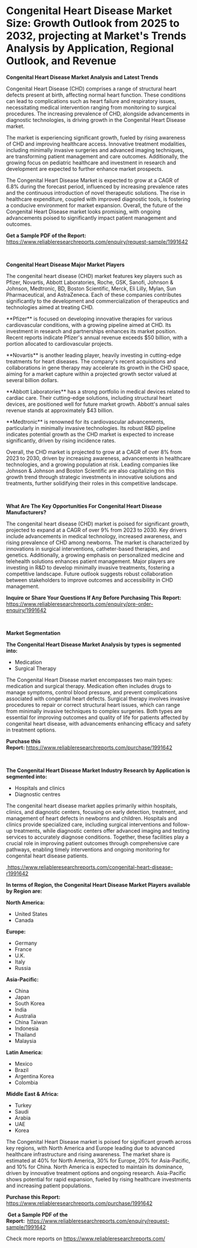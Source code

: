 <p><h1>Congenital Heart Disease Market Size: Growth Outlook from 2025 to 2032, projecting at Market's Trends Analysis by Application, Regional Outlook, and Revenue</h1></p><p><strong>Congenital Heart Disease Market Analysis and Latest Trends</strong></p>
<p><p>Congenital Heart Disease (CHD) comprises a range of structural heart defects present at birth, affecting normal heart function. These conditions can lead to complications such as heart failure and respiratory issues, necessitating medical intervention ranging from monitoring to surgical procedures. The increasing prevalence of CHD, alongside advancements in diagnostic technologies, is driving growth in the Congenital Heart Disease market.</p><p>The market is experiencing significant growth, fueled by rising awareness of CHD and improving healthcare access. Innovative treatment modalities, including minimally invasive surgeries and advanced imaging techniques, are transforming patient management and care outcomes. Additionally, the growing focus on pediatric healthcare and investment in research and development are expected to further enhance market prospects. </p><p>The Congenital Heart Disease Market is expected to grow at a CAGR of 6.8% during the forecast period, influenced by increasing prevalence rates and the continuous introduction of novel therapeutic solutions. The rise in healthcare expenditure, coupled with improved diagnostic tools, is fostering a conducive environment for market expansion. Overall, the future of the Congenital Heart Disease market looks promising, with ongoing advancements poised to significantly impact patient management and outcomes.</p></p>
<p><strong>Get a Sample PDF of the Report:&nbsp;</strong> <a href="https://www.reliableresearchreports.com/enquiry/request-sample/1991642?utm_campaign=36&utm_medium=2&utm_source=Github&utm_content=ia&utm_term=03032025&utm_id=congenital-heart-disease">https://www.reliableresearchreports.com/enquiry/request-sample/1991642</a></p>
<p>&nbsp;</p>
<p><strong>Congenital Heart Disease Major Market Players</strong></p>
<p><p>The congenital heart disease (CHD) market features key players such as Pfizer, Novartis, Abbott Laboratories, Roche, GSK, Sanofi, Johnson & Johnson, Medtronic, BD, Boston Scientific, Merck, Eli Lilly, Mylan, Sun Pharmaceutical, and AstraZeneca. Each of these companies contributes significantly to the development and commercialization of therapeutics and technologies aimed at treating CHD.</p><p>**Pfizer** is focused on developing innovative therapies for various cardiovascular conditions, with a growing pipeline aimed at CHD. Its investment in research and partnerships enhances its market position. Recent reports indicate Pfizer's annual revenue exceeds $50 billion, with a portion allocated to cardiovascular projects.</p><p>**Novartis** is another leading player, heavily investing in cutting-edge treatments for heart diseases. The company's recent acquisitions and collaborations in gene therapy may accelerate its growth in the CHD space, aiming for a market capture within a projected growth sector valued at several billion dollars.</p><p>**Abbott Laboratories** has a strong portfolio in medical devices related to cardiac care. Their cutting-edge solutions, including structural heart devices, are positioned well for future market growth. Abbott's annual sales revenue stands at approximately $43 billion.</p><p>**Medtronic** is renowned for its cardiovascular advancements, particularly in minimally invasive technologies. Its robust R&D pipeline indicates potential growth as the CHD market is expected to increase significantly, driven by rising incidence rates.</p><p>Overall, the CHD market is projected to grow at a CAGR of over 8% from 2023 to 2030, driven by increasing awareness, advancements in healthcare technologies, and a growing population at risk. Leading companies like Johnson & Johnson and Boston Scientific are also capitalizing on this growth trend through strategic investments in innovative solutions and treatments, further solidifying their roles in this competitive landscape.</p></p>
<p>&nbsp;</p>
<p><strong>What Are The Key Opportunities For Congenital Heart Disease Manufacturers?</strong></p>
<p><p>The congenital heart disease (CHD) market is poised for significant growth, projected to expand at a CAGR of over 9% from 2023 to 2030. Key drivers include advancements in medical technology, increased awareness, and rising prevalence of CHD among newborns. The market is characterized by innovations in surgical interventions, catheter-based therapies, and genetics. Additionally, a growing emphasis on personalized medicine and telehealth solutions enhances patient management. Major players are investing in R&D to develop minimally invasive treatments, fostering a competitive landscape. Future outlook suggests robust collaboration between stakeholders to improve outcomes and accessibility in CHD management.</p></p>
<p><strong>Inquire or Share Your Questions If Any Before Purchasing This Report:</strong> <a href="https://www.reliableresearchreports.com/enquiry/pre-order-enquiry/1991642?utm_campaign=36&utm_medium=2&utm_source=Github&utm_content=ia&utm_term=03032025&utm_id=congenital-heart-disease">https://www.reliableresearchreports.com/enquiry/pre-order-enquiry/1991642</a></p>
<p>&nbsp;</p>
<p><strong>Market Segmentation</strong></p>
<p><strong>The Congenital Heart Disease Market Analysis by types is segmented into:</strong></p>
<p><ul><li>Medication</li><li>Surgical Therapy</li></ul></p>
<p><p>The Congenital Heart Disease market encompasses two main types: medication and surgical therapy. Medication often includes drugs to manage symptoms, control blood pressure, and prevent complications associated with congenital heart defects. Surgical therapy involves invasive procedures to repair or correct structural heart issues, which can range from minimally invasive techniques to complex surgeries. Both types are essential for improving outcomes and quality of life for patients affected by congenital heart disease, with advancements enhancing efficacy and safety in treatment options.</p></p>
<p><strong>Purchase this Report:&nbsp;</strong><a href="https://www.reliableresearchreports.com/purchase/1991642?utm_campaign=36&utm_medium=2&utm_source=Github&utm_content=ia&utm_term=03032025&utm_id=congenital-heart-disease">https://www.reliableresearchreports.com/purchase/1991642</a></p>
<p>&nbsp;</p>
<p><strong>The Congenital Heart Disease Market Industry Research by Application is segmented into:</strong></p>
<p><ul><li>Hospitals and clinics</li><li>Diagnostic centres</li></ul></p>
<p><p>The congenital heart disease market applies primarily within hospitals, clinics, and diagnostic centers, focusing on early detection, treatment, and management of heart defects in newborns and children. Hospitals and clinics provide specialized care, including surgical interventions and follow-up treatments, while diagnostic centers offer advanced imaging and testing services to accurately diagnose conditions. Together, these facilities play a crucial role in improving patient outcomes through comprehensive care pathways, enabling timely interventions and ongoing monitoring for congenital heart disease patients.</p></p>
<p><a href="https://www.reliableresearchreports.com/congenital-heart-disease-r1991642?utm_campaign=36&utm_medium=2&utm_source=Github&utm_content=ia&utm_term=03032025&utm_id=congenital-heart-disease">&nbsp;https://www.reliableresearchreports.com/congenital-heart-disease-r1991642</a></p>
<p><strong>In terms of Region, the Congenital Heart Disease Market Players available by Region are:</strong></p>
<p>
    <p> <strong> North America: </strong>
        <ul>
            <li>United States</li>
            <li>Canada</li>
        </ul>
        </p> 
    <p> <strong> Europe: </strong>
        <ul>
            <li>Germany</li>
            <li>France</li>
            <li>U.K.</li>
            <li>Italy</li>
            <li>Russia</li>
        </ul>
        </p> 
    <p> <strong> Asia-Pacific: </strong>
        <ul>
            <li>China</li>
            <li>Japan</li>
            <li>South Korea</li>
            <li>India</li>
            <li>Australia</li>
            <li>China Taiwan</li>
            <li>Indonesia</li>
            <li>Thailand</li>
            <li>Malaysia</li>
        </ul>
        </p> 
    <p> <strong> Latin America: </strong>
        <ul>
            <li>Mexico</li>
            <li>Brazil</li>
            <li>Argentina Korea</li>
            <li>Colombia</li>
        </ul>
        </p> 
    <p> <strong> Middle East & Africa: </strong>
        <ul>
            <li>Turkey</li>
            <li>Saudi</li>
            <li>Arabia</li>
            <li>UAE</li>
            <li>Korea</li>
        </ul>
    </p>
    </p>
<p><p>The Congenital Heart Disease market is poised for significant growth across key regions, with North America and Europe leading due to advanced healthcare infrastructure and rising awareness. The market share is estimated at 40% for North America, 30% for Europe, 20% for Asia-Pacific, and 10% for China. North America is expected to maintain its dominance, driven by innovative treatment options and ongoing research. Asia-Pacific shows potential for rapid expansion, fueled by rising healthcare investments and increasing patient populations.</p></p>
<p><strong>Purchase this Report: </strong><a href="https://www.reliableresearchreports.com/purchase/1991642?utm_campaign=36&utm_medium=2&utm_source=Github&utm_content=ia&utm_term=03032025&utm_id=congenital-heart-disease">https://www.reliableresearchreports.com/purchase/1991642</a></p>
<p>&nbsp;<strong>Get a Sample PDF of the Report:&nbsp;&nbsp;</strong><a href="https://www.reliableresearchreports.com/enquiry/request-sample/1991642?utm_campaign=36&utm_medium=2&utm_source=Github&utm_content=ia&utm_term=03032025&utm_id=congenital-heart-disease">https://www.reliableresearchreports.com/enquiry/request-sample/1991642</a></p>
<p><strong></strong></p>
<p>Check more reports on <a href="https://www.reliableresearchreports.com/?utm_campaign=36&utm_medium=2&utm_source=Github&utm_content=ia&utm_term=03032025&utm_id=congenital-heart-disease">https://www.reliableresearchreports.com/</a></p>